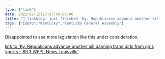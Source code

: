 ```yaml
---
type: ["link"]
date: 2022-02-15T17:07:00-05:00
title: "🔗 linkblog: just finished 'Ky. Republicans advance another bill banning trans girls from girls sports – 89.3 WFPL News Louisville'"
tags: ["LGBTQ","Kentucky","Kentucky General Assembly"]
---
```

Disappointed to see more legislation like this under consideration.
 
[link to 'Ky. Republicans advance another bill banning trans girls from girls sports – 89.3 WFPL News Louisville'](https://wfpl.org/ky-republicans-advance-another-bill-banning-trans-girls-from-girls-sports/)
